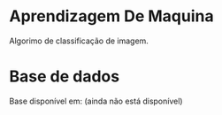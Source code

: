 # Aprendizagem De Maquina
Algorimo de classificação de imagem. 

# Base de dados
Base disponível em: (ainda não está disponível)
